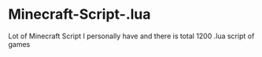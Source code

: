 # Minecraft-Script-.lua
Lot of Minecraft Script I personally have and there is total 1200 .lua script of games 
